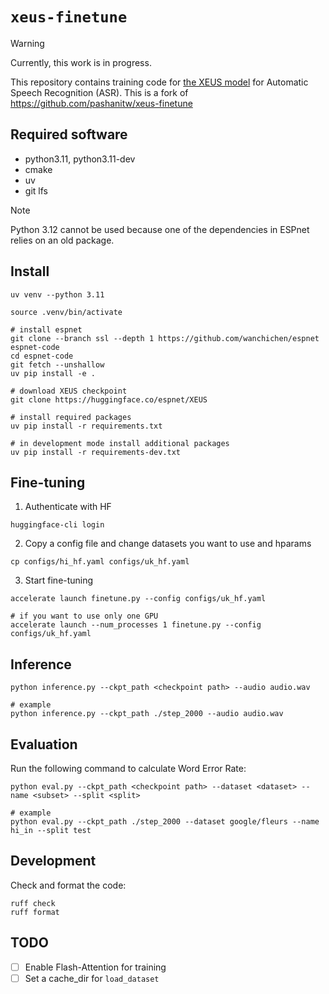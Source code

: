# `xeus-finetune`

> [!WARNING]  
> Currently, this work is in progress.

This repository contains training code for [the XEUS model][1] for Automatic Speech Recognition (ASR).
This is a fork of https://github.com/pashanitw/xeus-finetune

## Required software

- python3.11, python3.11-dev
- cmake
- uv
- git lfs

> [!NOTE]  
> Python 3.12 cannot be used because one of the dependencies in ESPnet relies on an old package.

## Install

```shell
uv venv --python 3.11

source .venv/bin/activate

# install espnet
git clone --branch ssl --depth 1 https://github.com/wanchichen/espnet espnet-code
cd espnet-code
git fetch --unshallow
uv pip install -e .

# download XEUS checkpoint
git clone https://huggingface.co/espnet/XEUS

# install required packages
uv pip install -r requirements.txt

# in development mode install additional packages
uv pip install -r requirements-dev.txt
```

## Fine-tuning

1. Authenticate with HF

```shell
huggingface-cli login
```

2. Copy a config file and change datasets you want to use and hparams

```shell
cp configs/hi_hf.yaml configs/uk_hf.yaml
```

3. Start fine-tuning

```shell
accelerate launch finetune.py --config configs/uk_hf.yaml

# if you want to use only one GPU
accelerate launch --num_processes 1 finetune.py --config configs/uk_hf.yaml
```

## Inference

```shell
python inference.py --ckpt_path <checkpoint path> --audio audio.wav

# example
python inference.py --ckpt_path ./step_2000 --audio audio.wav
```

## Evaluation

Run the following command to calculate Word Error Rate:

```shell
python eval.py --ckpt_path <checkpoint path> --dataset <dataset> --name <subset> --split <split>

# example
python eval.py --ckpt_path ./step_2000 --dataset google/fleurs --name hi_in --split test
```

## Development

Check and format the code:

```shell
ruff check
ruff format
```

## TODO

- [ ] Enable Flash-Attention for training
- [ ] Set a cache_dir for `load_dataset`

[1]: https://www.wavlab.org/activities/2024/xeus/
